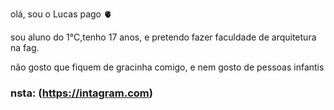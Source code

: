 olá, sou o Lucas pago 🫀

sou aluno do 1°C,tenho 17 anos, e pretendo fazer faculdade de arquitetura na fag. 

não gosto que fiquem de gracinha comigo, e nem gosto de pessoas infantis 


### nsta: (https://intagram.com)
